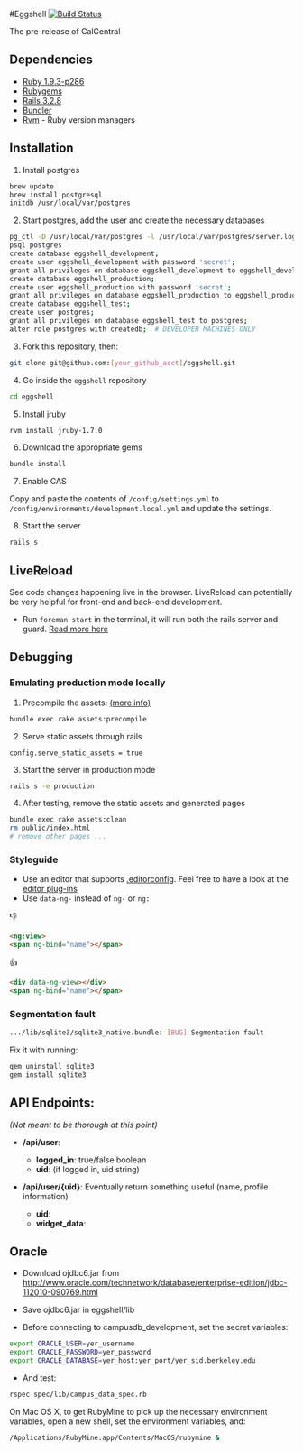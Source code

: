 #Eggshell [![Build Status](https://secure.travis-ci.org/ets-berkeley-edu/eggshell.png)](http://travis-ci.org/ets-berkeley-edu/eggshell)

The pre-release of CalCentral

## Dependencies

* [Ruby 1.9.3-p286](http://www.ruby-lang.org/en/)
* [Rubygems](http://rubyforge.org/frs/?group_id=126)
* [Rails 3.2.8](http://rubyonrails.org/download)
* [Bundler](http://gembundler.com/rails3.html)
* [Rvm](https://rvm.io/rvm/install/) - Ruby version managers

## Installation

1. Install postgres
```bash
brew update
brew install postgresql
initdb /usr/local/var/postgres
```

2. Start postgres, add the user and create the necessary databases
```bash
pg_ctl -D /usr/local/var/postgres -l /usr/local/var/postgres/server.log start
psql postgres
create database eggshell_development;
create user eggshell_development with password 'secret';
grant all privileges on database eggshell_development to eggshell_development;
create database eggshell_production;
create user eggshell_production with password 'secret';
grant all privileges on database eggshell_production to eggshell_production;
create database eggshell_test;
create user postgres;
grant all privileges on database eggshell_test to postgres;
alter role postgres with createdb;  # DEVELOPER MACHINES ONLY
```

3. Fork this repository, then:
```bash
git clone git@github.com:[your_github_acct]/eggshell.git
```

4. Go inside the `eggshell` repository
```bash
cd eggshell
```

5. Install jruby
```bash
rvm install jruby-1.7.0
```

6. Download the appropriate gems
```bash
bundle install
```

7. Enable CAS

Copy and paste the contents of `/config/settings.yml` to `/config/environments/development.local.yml` and update the settings.

8. Start the server
```bash
rails s
```

## LiveReload

See code changes happening live in the browser.
LiveReload can potentially be very helpful for front-end and back-end development.

- Run `foreman start` in the terminal, it will run both the rails server and guard. [Read more here](http://blog.daviddollar.org/2011/05/06/introducing-foreman.html)


## Debugging

### Emulating production mode locally

1. Precompile the assets: [(more info)](http://stackoverflow.com/questions/7275636/rails-3-1-0-actionviewtemplateerrror-application-css-isnt-precompiled)
```bash
bundle exec rake assets:precompile
```

2. Serve static assets through rails
```
config.serve_static_assets = true
```

3. Start the server in production mode
```bash
rails s -e production
```

4. After testing, remove the static assets and generated pages
```bash
bundle exec rake assets:clean
rm public/index.html
# remove other pages ...
```

### Styleguide

* Use an editor that supports [.editorconfig](http://editorconfig.org/#overview). Feel free to have a look at the [editor plug-ins](http://editorconfig.org/#download)
* Use `data-ng-` instead of `ng-` or `ng:`

:-1:
```html
<ng:view>
<span ng-bind="name"></span>
```
:+1:
```html
<div data-ng-view></div>
<span ng-bind="name"></span>
```

### Segmentation fault

```bash
.../lib/sqlite3/sqlite3_native.bundle: [BUG] Segmentation fault
```

Fix it with running:

```bash
gem uninstall sqlite3
gem install sqlite3
```

## API Endpoints:
_(Not meant to be thorough at this point)_

- __/api/user__:
  - __logged_in__: true/false boolean
  - __uid__: (if logged in, uid string)

- __/api/user/{uid}__: Eventually return something useful (name, profile information)
  - __uid__: <uid string>
  - __widget_data__: <JSONObject>

## Oracle

* Download ojdbc6.jar from http://www.oracle.com/technetwork/database/enterprise-edition/jdbc-112010-090769.html
* Save ojdbc6.jar in eggshell/lib

* Before connecting to campusdb_development, set the secret variables:

```bash
export ORACLE_USER=yer_username
export ORACLE_PASSWORD=yer_password
export ORACLE_DATABASE=yer_host:yer_port/yer_sid.berkeley.edu
```

* And test:
```bash
rspec spec/lib/campus_data_spec.rb
```

On Mac OS X, to get RubyMine to pick up the necessary environment variables, open a new shell, set the environment variables, and:
```bash
/Applications/RubyMine.app/Contents/MacOS/rubymine &
```
